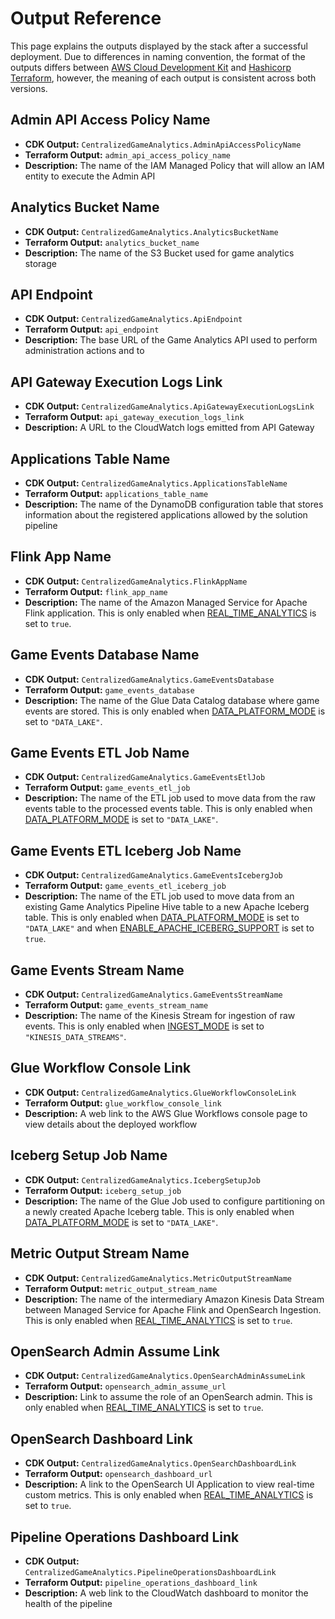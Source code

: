# Output Reference

This page explains the outputs displayed by the stack after a successful deployment. Due to differences in naming convention, the format of the outputs differs between [AWS Cloud Development Kit](https://docs.aws.amazon.com/AWSCloudFormation/latest/UserGuide/outputs-section-structure.html) and [Hashicorp Terraform](https://developer.hashicorp.com/terraform/language/style#outputs), however, the meaning of each output is consistent across both versions.

## Admin API Access Policy Name

- **CDK Output:** `CentralizedGameAnalytics.AdminApiAccessPolicyName`
- **Terraform Output:** `admin_api_access_policy_name`
- **Description:** The name of the IAM Managed Policy that will allow an IAM entity to execute the Admin API

## Analytics Bucket Name

- **CDK Output:** `CentralizedGameAnalytics.AnalyticsBucketName`
- **Terraform Output:** `analytics_bucket_name`
- **Description:** The name of the S3 Bucket used for game analytics storage

## API Endpoint

- **CDK Output:** `CentralizedGameAnalytics.ApiEndpoint`
- **Terraform Output:** `api_endpoint`
- **Description:** The base URL of the Game Analytics API used to perform administration actions and to

## API Gateway Execution Logs Link

- **CDK Output:** `CentralizedGameAnalytics.ApiGatewayExecutionLogsLink`
- **Terraform Output:** `api_gateway_execution_logs_link`
- **Description:** A URL to the CloudWatch logs emitted from API Gateway

## Applications Table Name

- **CDK Output:** `CentralizedGameAnalytics.ApplicationsTableName`
- **Terraform Output:** `applications_table_name`
- **Description:** The name of the DynamoDB configuration table that stores information about the registered applications allowed by the solution pipeline

## Flink App Name

- **CDK Output:** `CentralizedGameAnalytics.FlinkAppName`
- **Terraform Output:** `flink_app_name`
- **Description:** The name of the Amazon Managed Service for Apache Flink application. This is only enabled when [REAL_TIME_ANALYTICS](config-reference.md#data-platform-options) is set to `true`.

## Game Events Database Name

- **CDK Output:** `CentralizedGameAnalytics.GameEventsDatabase`
- **Terraform Output:** `game_events_database`
- **Description:** The name of the Glue Data Catalog database where game events are stored. This is only enabled when [DATA_PLATFORM_MODE](config-reference.md#data-platform-options) is set to `"DATA_LAKE"`.

## Game Events ETL Job Name

- **CDK Output:** `CentralizedGameAnalytics.GameEventsEtlJob`
- **Terraform Output:** `game_events_etl_job`
- **Description:** The name of the ETL job used to move data from the raw events table to the processed events table. This is only enabled when [DATA_PLATFORM_MODE](config-reference.md#data-platform-options) is set to `"DATA_LAKE"`.

## Game Events ETL Iceberg Job Name

- **CDK Output:** `CentralizedGameAnalytics.GameEventsIcebergJob`
- **Terraform Output:** `game_events_etl_iceberg_job`
- **Description:** The name of the ETL job used to move data from an existing Game Analytics Pipeline Hive table to a new Apache Iceberg table. This is only enabled when [DATA_PLATFORM_MODE](config-reference.md#data-platform-options) is set to `"DATA_LAKE"` and when [ENABLE_APACHE_ICEBERG_SUPPORT](config-reference.md#data-platform-options) is set to `true`.

## Game Events Stream Name

- **CDK Output:** `CentralizedGameAnalytics.GameEventsStreamName`
- **Terraform Output:** `game_events_stream_name`
- **Description:** The name of the Kinesis Stream for ingestion of raw events. This is only enabled when [INGEST_MODE](config-reference.md#data-platform-options) is set to `"KINESIS_DATA_STREAMS"`.

## Glue Workflow Console Link

- **CDK Output:** `CentralizedGameAnalytics.GlueWorkflowConsoleLink`
- **Terraform Output:** `glue_workflow_console_link`
- **Description:** A web link to the AWS Glue Workflows console page to view details about the deployed workflow

## Iceberg Setup Job Name

- **CDK Output:** `CentralizedGameAnalytics.IcebergSetupJob`
- **Terraform Output:** `iceberg_setup_job`
- **Description:** The name of the Glue Job used to configure partitioning on a newly created Apache Iceberg table. This is only enabled when [DATA_PLATFORM_MODE](config-reference.md#data-platform-options) is set to `"DATA_LAKE"`.

## Metric Output Stream Name

- **CDK Output:** `CentralizedGameAnalytics.MetricOutputStreamName`
- **Terraform Output:** `metric_output_stream_name`
- **Description:** The name of the intermediary Amazon Kinesis Data Stream between Managed Service for Apache Flink and OpenSearch Ingestion. This is only enabled when [REAL_TIME_ANALYTICS](config-reference.md#data-platform-options) is set to `true`.

## OpenSearch Admin Assume Link

- **CDK Output:** `CentralizedGameAnalytics.OpenSearchAdminAssumeLink`
- **Terraform Output:** `opensearch_admin_assume_url`
- **Description:** Link to assume the role of an OpenSearch admin.  This is only enabled when [REAL_TIME_ANALYTICS](config-reference.md#data-platform-options) is set to `true`.

## OpenSearch Dashboard Link

- **CDK Output:** `CentralizedGameAnalytics.OpenSearchDashboardLink`
- **Terraform Output:** `opensearch_dashboard_url`
- **Description:** A link to the OpenSearch UI Application to view real-time custom metrics. This is only enabled when [REAL_TIME_ANALYTICS](config-reference.md#data-platform-options) is set to `true`.

## Pipeline Operations Dashboard Link

- **CDK Output:** `CentralizedGameAnalytics.PipelineOperationsDashboardLink`
- **Terraform Output:** `pipeline_operations_dashboard_link`
- **Description:** A web link to the CloudWatch dashboard to monitor the health of the pipeline
